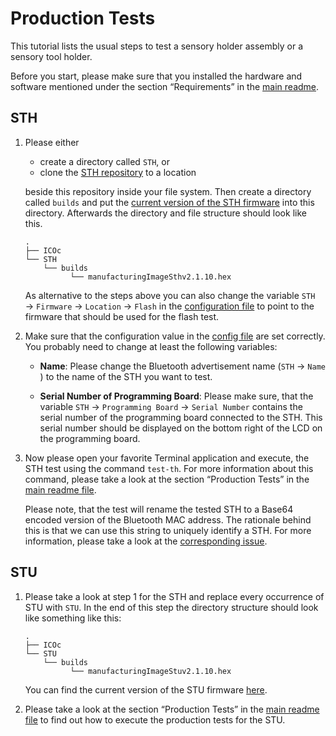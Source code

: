 # Production Tests

This tutorial lists the usual steps to test a sensory holder assembly or a sensory tool holder.

Before you start, please make sure that you installed the hardware and software mentioned under the section “Requirements” in the [main readme](../ReadMe.md).

## STH

1. Please either

   - create a directory called `STH`, or
   - clone the [STH repository](https://github.com/mytoolit/STH) to a location

   beside this repository inside your file system. Then create a directory called `builds` and put the [current version of the STH firmware](https://github.com/MyTooliT/STH/releases/download/2.1.10/manufacturingImageSthv2.1.10.hex) into this directory. Afterwards the directory and file structure should look like this.

   ```
   .
   ├── ICOc
   └── STH
       └── builds
             └── manufacturingImageSthv2.1.10.hex
   ```

   As alternative to the steps above you can also change the variable `STH` → `Firmware` → `Location` → `Flash` in the [configuration file][config] to point to the firmware that should be used for the flash test.

2. Make sure that the configuration value in the [config file][config] are set correctly. You probably need to change at least the following variables:

   - **Name**: Please change the Bluetooth advertisement name (`STH` → `Name` ) to the name of the STH you want to test.

   - **Serial Number of Programming Board**: Please make sure, that the variable `STH` → `Programming Board` → `Serial Number` contains the serial number of the programming board connected to the STH. This serial number should be displayed on the bottom right of the LCD on the programming board.

3. Now please open your favorite Terminal application and execute, the STH test using the command `test-th`. For more information about this command, please take a look at the section “Production Tests” in the [main readme file](../../ReadMe.md).

   Please note, that the test will rename the tested STH to a Base64 encoded version of the Bluetooth MAC address. The rationale behind this is that we can use this string to uniquely identify a STH. For more information, please take a look at the [corresponding issue](https://github.com/MyTooliT/ICOc/issues/1).

[config]: ../../Configuration/config.yaml

## STU

1. Please take a look at step 1 for the STH and replace every occurrence of STU with `STU`. In the end of this step the directory structure should look like something like this:

   ```
   .
   ├── ICOc
   └── STU
       └── builds
             └── manufacturingImageStuv2.1.10.hex
   ```

   You can find the current version of the STU firmware [here](https://github.com/MyTooliT/STU/releases).

2. Please take a look at the section “Production Tests” in the [main readme file](../../ReadMe.md) to find out how to execute the production tests for the STU.
